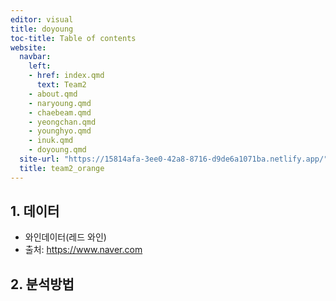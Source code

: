 ```yaml
---
editor: visual
title: doyoung
toc-title: Table of contents
website:
  navbar:
    left:
    - href: index.qmd
      text: Team2
    - about.qmd
    - naryoung.qmd
    - chaebeam.qmd
    - yeongchan.qmd
    - younghyo.qmd
    - inuk.qmd
    - doyoung.qmd
  site-url: "https://15814afa-3ee0-42a8-8716-d9de6a1071ba.netlify.app/"
  title: team2_orange
---
```


## 1. 데이터

-   와인데이터(레드 와인)
-   출처: <https://www.naver.com>

## 2. 분석방법
